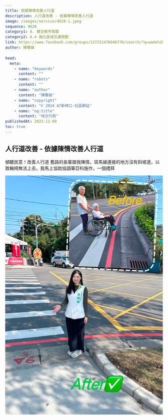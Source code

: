 ```yaml
---
title: 依據陳情改善人行道
description: 人行道改善 - 依據陳情改善人行道
image: /images/service/4028-1.jpeg
sequence: 4028
category1: A. 健全都市發展
category2: A.4 強化區域交通規劃
link: https://www.facebook.com/groups/127251476046776/search/?q=wade%20chan
author: 陳雅倫

head:
  meta:
    - name: "keywords"
      content: ""
    - name: "robots"
      content: ""
    - name: "author"
      content: "陳雅倫"
    - name: "copyright"
      content: "© 2024 A7新林口-社區網站"
    - name: "og:title"
      content: "地方行政"
publishedAt: 2023-12-08
toc: true
---
```


## 人行道改善 - 依據陳情改善人行道

傾聽民意！改善人行道
舊路的長輩跟我陳情，斑馬線連接的地方沒有斜坡道，以致輪椅無法上去，我馬上協助協調華亞科施作，一個禮拜

![s4028-1.jpeg](/images/service/s4028-1.jpeg)
